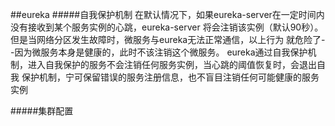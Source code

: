 ##eureka
 #####自我保护机制
   在默认情况下，如果eureka-server在一定时间内没有接收到某个服务实例的心跳，eureka-server
   将会注销该实例（默认90秒）。但是当网络分区发生故障时，微服务与eureka无法正常通信，以上行为
   就危险了--因为微服务本身是健康的，此时不该注销这个微服务。
  eureka通过自我保护机制，进入自我保护的服务不会注销任何服务实例，当心跳的阈值恢复时，会退出自我
  保护机制，宁可保留错误的服务注册信息，也不盲目注销任何可能健康的服务实例
  
#####集群配置